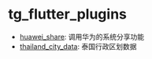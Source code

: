 # tg_flutter_plugins

- [huawei_share](packages/huawei_share): 调用华为的系统分享功能
- [thailand_city_data](packages/thailand_city_data/): 泰国行政区划数据 
